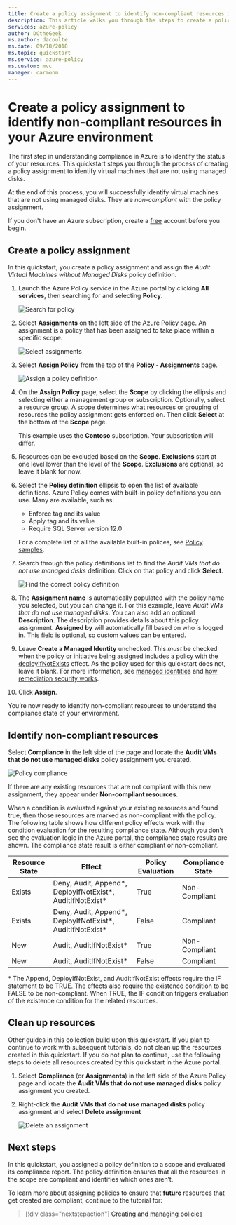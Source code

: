 ```yaml
---
title: Create a policy assignment to identify non-compliant resources in your Azure environment
description: This article walks you through the steps to create a policy definition to identify non-compliant resources.
services: azure-policy
author: DCtheGeek
ms.author: dacoulte
ms.date: 09/18/2018
ms.topic: quickstart
ms.service: azure-policy
ms.custom: mvc
manager: carmonm
---
```

# Create a policy assignment to identify non-compliant resources in your Azure environment

The first step in understanding compliance in Azure is to identify the status of your resources.
This quickstart steps you through the process of creating a policy assignment to identify virtual
machines that are not using managed disks.

At the end of this process, you will successfully identify virtual machines that are not using
managed disks. They are *non-compliant* with the policy assignment.

If you don't have an Azure subscription, create a [free](https://azure.microsoft.com/free/) account
before you begin.

## Create a policy assignment

In this quickstart, you create a policy assignment and assign the *Audit Virtual Machines without
Managed Disks* policy definition.

1. Launch the Azure Policy service in the Azure portal by clicking **All services**, then searching for and selecting **Policy**.

   ![Search for policy](./media/assign-policy-portal/search-policy.png)

1. Select **Assignments** on the left side of the Azure Policy page. An assignment is a policy that has been assigned to take place within a specific scope.

   ![Select assignments](./media/assign-policy-portal/select-assignments.png)

1. Select **Assign Policy** from the top of the **Policy - Assignments** page.

   ![Assign a policy definition](./media/assign-policy-portal/select-assign-policy.png)

1. On the **Assign Policy** page, select the **Scope** by clicking the ellipsis and selecting either a management group or subscription. Optionally, select a resource group. A scope determines what resources or grouping of resources the policy assignment gets enforced on.  Then click **Select** at the bottom of the **Scope** page.

   This example uses the **Contoso** subscription. Your subscription will differ.

1. Resources can be excluded based on the **Scope**.  **Exclusions** start at one level lower than the level of the **Scope**. **Exclusions** are optional, so leave it blank for now.

1. Select the **Policy definition** ellipsis to open the list of available definitions. Azure Policy comes with built-in policy definitions you can use. Many are available, such as:

   - Enforce tag and its value
   - Apply tag and its value
   - Require SQL Server version 12.0

   For a complete list of all the available built-in polices, see [Policy samples](./samples/index.md).

1. Search through the policy definitions list to find the *Audit VMs that do not use managed disks* definition. Click on that policy and click **Select**.

   ![Find the correct policy definition](./media/assign-policy-portal/select-available-definition.png)

1. The **Assignment name** is automatically populated with the policy name you selected, but you can change it. For this example, leave *Audit VMs that do not use managed disks*. You can also add an optional **Description**. The description provides details about this policy assignment. **Assigned by** will automatically fill based on who is logged in. This field is optional, so custom values can be entered.

1. Leave **Create a Managed Identity** unchecked. This _must_ be checked when the policy or initiative being assigned includes a policy with the [deployIfNotExists](./concepts/effects.md#deployifnotexists) effect. As the policy used for this quickstart does not, leave it blank. For more information, see [managed identities](../../active-directory/managed-identities-azure-resources/overview.md) and [how remediation security works](./how-to/remediate-resources.md#how-remediation-security-works).

1. Click **Assign**.

You’re now ready to identify non-compliant resources to understand the compliance state of your
environment.

## Identify non-compliant resources

Select **Compliance** in the left side of the page and locate the **Audit VMs that do not use
managed disks** policy assignment you created.

![Policy compliance](./media/assign-policy-portal/policy-compliance.png)

If there are any existing resources that are not compliant with this new assignment, they appear
under **Non-compliant resources**.

When a condition is evaluated against your existing resources and found true, then those resources
are marked as non-compliant with the policy. The following table shows how different policy effects
work with the condition evaluation for the resulting compliance state. Although you don’t see the
evaluation logic in the Azure portal, the compliance state results are shown. The compliance state
result is either compliant or non-compliant.

| **Resource State** | **Effect** | **Policy Evaluation** | **Compliance State** |
| --- | --- | --- | --- |
| Exists | Deny, Audit, Append\*, DeployIfNotExist\*, AuditIfNotExist\* | True | Non-Compliant |
| Exists | Deny, Audit, Append\*, DeployIfNotExist\*, AuditIfNotExist\* | False | Compliant |
| New | Audit, AuditIfNotExist\* | True | Non-Compliant |
| New | Audit, AuditIfNotExist\* | False | Compliant |

\* The Append, DeployIfNotExist, and AuditIfNotExist effects require the IF statement to be TRUE. The effects also require the existence condition to be FALSE to be non-compliant. When TRUE, the IF condition triggers evaluation of the existence condition for the related resources.

## Clean up resources

Other guides in this collection build upon this quickstart. If you plan to continue to work with
subsequent tutorials, do not clean up the resources created in this quickstart. If you do not plan
to continue, use the following steps to delete all resources created by this quickstart in the
Azure portal.

1. Select **Compliance** (or **Assignments**) in the left side of the Azure Policy page and locate the **Audit VMs that do not use managed disks** policy assignment you created.

1. Right-click the **Audit VMs that do not use managed disks** policy assignment and select **Delete assignment**

   ![Delete an assignment](./media/assign-policy-portal/delete-assignment.png)

## Next steps

In this quickstart, you assigned a policy definition to a scope and evaluated its compliance
report. The policy definition ensures that all the resources in the scope are compliant and
identifies which ones aren’t.

To learn more about assigning policies to ensure that **future** resources that get created are
compliant, continue to the tutorial for:

> [!div class="nextstepaction"]
> [Creating and managing policies](./tutorials/create-and-manage.md)